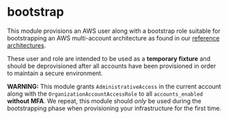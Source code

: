 # bootstrap

This module provisions an AWS user along with a bootstrap role suitable for bootstrapping an AWS multi-account
architecture as found in our [reference architectures](https://github.com/cloudposse/reference-architecutres).

These user and role are intended to be used as a **temporary fixture** and should be deprovisioned after all accounts
have been provisioned in order to maintain a secure environment.

**WARNING:** This module grants `AdministrativeAccess` in the current account along with the
`OrganizationAccountAccessRole` to all `accounts_enabled` **without MFA**. We repeat, this module should _only_ be used
during the bootstrapping phase when provisioning your infrastructure for the first time.
